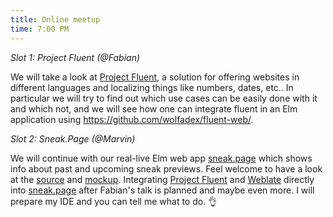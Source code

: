 ```yaml
---
title: Online meetup
time: 7:00 PM
---
```

*Slot 1: Project Fluent (@Fabian)*

We will take a look at [Project Fluent](https://projectfluent.org/), a solution for offering websites in different languages and localizing things like numbers, dates, etc..  In particular we will try to find out which use cases can be easily done with it and which not, and we will see how one can integrate fluent in an Elm application using https://github.com/wolfadex/fluent-web/.

*Slot 2: Sneak.Page (@Marvin)*

We will continue with our real-live Elm web app [sneak.page](https://github.com/Crazy-Marvin/sneak.page) which shows info about past and upcoming sneak previews.
Feel welcome to have a look at the [source](https://github.com/Crazy-Marvin/sneak.page) and [mockup](https://www.figma.com/proto/xa7WL6OE4tMpX2WScvv3zr/Sneak.Page?node-id=19%3A23979&viewport=-699%2C385%2C0.4106914699077606&scaling=min-zoom). Integrating [Project Fluent](https://projectfluent.org/) and [Weblate](https://weblate.org/en/) directly into [sneak.page](https://sneak.page/) after Fabian's talk is planned and maybe even more. I will prepare my IDE and you can tell me what to do. 👌
